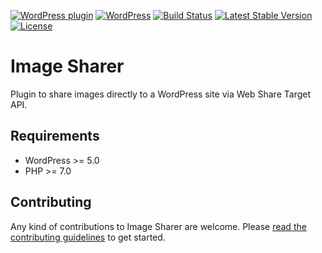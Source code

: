 [![WordPress plugin](https://img.shields.io/wordpress/plugin/v/image-sharer.svg?maxAge=2592000)](https://wordpress.org/plugins/image-sharer/)
[![WordPress](https://img.shields.io/wordpress/v/image-sharer.svg?maxAge=2592000)](https://wordpress.org/plugins/image-sharer/)
[![Build Status](https://api.travis-ci.org/felix-arntz/wp-image-sharer.png?branch=master)](https://travis-ci.org/felix-arntz/wp-image-sharer)
[![Latest Stable Version](https://poser.pugx.org/felix-arntz/wp-image-sharer/version)](https://packagist.org/packages/felix-arntz/wp-image-sharer)
[![License](https://poser.pugx.org/felix-arntz/wp-image-sharer/license)](https://packagist.org/packages/felix-arntz/wp-image-sharer)

# Image Sharer

Plugin to share images directly to a WordPress site via Web Share Target API.

## Requirements

* WordPress >= 5.0
* PHP >= 7.0

## Contributing

Any kind of contributions to Image Sharer are welcome. Please [read the contributing guidelines](https://github.com/felix-arntz/wp-image-sharer/blob/master/CONTRIBUTING.md) to get started.
